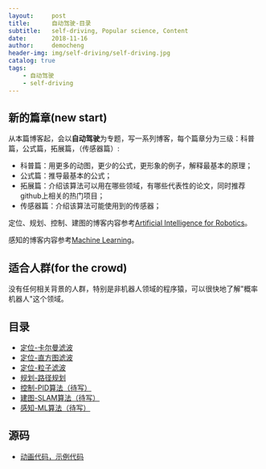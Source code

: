 ```yaml
---
layout:     post
title:      自动驾驶-目录
subtitle:   self-driving, Popular science, Content
date:       2018-11-16
author:     democheng
header-img: img/self-driving/self-driving.jpg
catalog: true
tags:
    - 自动驾驶
    - self-driving
---
```


## 新的篇章(new start)

从本篇博客起，会以**自动驾驶**为专题，写一系列博客，每个篇章分为三级：科普篇，公式篇，拓展篇，（传感器篇）:

- 科普篇：用更多的动图，更少的公式，更形象的例子，解释最基本的原理；
- 公式篇：推导最基本的公式；
- 拓展篇：介绍该算法可以用在哪些领域，有哪些代表性的论文，同时推荐github上相关的热门项目；
- 传感器篇：介绍该算法可能使用到的传感器；

定位、规划、控制、建图的博客内容参考[Artificial Intelligence for Robotics](https://www.udacity.com/course/artificial-intelligence-for-robotics--cs373)。

感知的博客内容参考[Machine Learning](https://www.coursera.org/learn/machine-learning)。

## 适合人群(for the crowd)

没有任何相关背景的人群，特别是非机器人领域的程序猿，可以很快地了解"概率机器人"这个领域。

## 目录

- [定位-卡尔曼滤波](https://democheng.github.io/2018/11/07/%E8%87%AA%E5%8A%A8%E9%A9%BE%E9%A9%B6-%E5%AE%9A%E4%BD%8D-%E5%8D%A1%E5%B0%94%E6%9B%BC%E6%BB%A4%E6%B3%A2-%E7%A7%91%E6%99%AE%E7%AF%87/)
- [定位-直方图滤波](https://democheng.github.io/2018/11/16/%E8%87%AA%E5%8A%A8%E9%A9%BE%E9%A9%B6-%E5%AE%9A%E4%BD%8D-%E7%9B%B4%E6%96%B9%E5%9B%BE%E6%BB%A4%E6%B3%A2-%E7%A7%91%E6%99%AE%E7%AF%87/)
- [定位-粒子滤波](https://democheng.github.io/2018/11/16/%E8%87%AA%E5%8A%A8%E9%A9%BE%E9%A9%B6-%E5%AE%9A%E4%BD%8D-%E7%B2%92%E5%AD%90%E6%BB%A4%E6%B3%A2-%E7%A7%91%E6%99%AE%E7%AF%87/)
- [规划-路径规划](https://democheng.github.io/2018/11/23/%E8%87%AA%E5%8A%A8%E9%A9%BE%E9%A9%B6-%E8%A7%84%E5%88%92-%E8%B7%AF%E5%BE%84%E8%A7%84%E5%88%92%E7%AE%97%E6%B3%95-%E7%A7%91%E6%99%AE%E7%AF%87/)
- [控制-PID算法（待写）](https://democheng.github.io/2018/11/16/%E8%87%AA%E5%8A%A8%E9%A9%BE%E9%A9%B6-%E7%9B%AE%E5%BD%95/)
- [建图-SLAM算法（待写）](https://democheng.github.io/2018/11/16/%E8%87%AA%E5%8A%A8%E9%A9%BE%E9%A9%B6-%E7%9B%AE%E5%BD%95/)
- [感知-ML算法（待写）](https://democheng.github.io/2018/11/16/%E8%87%AA%E5%8A%A8%E9%A9%BE%E9%A9%B6-%E7%9B%AE%E5%BD%95/)

## 源码

- [动画代码，示例代码](https://github.com/democheng/PythonRobotics)
